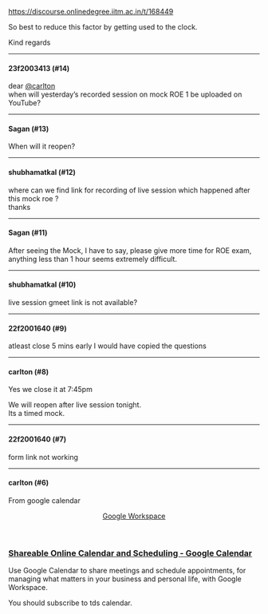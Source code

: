 https://discourse.onlinedegree.iitm.ac.in/t/168449

So best to reduce this factor by getting used to the clock.</p>
<p>Kind regards</p><hr>

<h4>23f2003413 (#14)</h4>
<p>dear <a class="mention" href="/u/carlton">@carlton</a><br/>
when will yesterday’s recorded session on mock ROE 1 be uploaded on YouTube?</p><hr>

<h4>Sagan (#13)</h4>
<p>When will it reopen?</p><hr>

<h4>shubhamatkal (#12)</h4>
<p>where can we find link for recording of live session which happened after this mock roe ?<br/>
thanks</p><hr>

<h4>Sagan (#11)</h4>
<p>After seeing the Mock, I have to say, please give more time for ROE exam, anything less than 1 hour seems extremely difficult.</p><hr>

<h4>shubhamatkal (#10)</h4>
<p>live session gmeet link is not available?</p><hr>

<h4>22f2001640 (#9)</h4>
<p>atleast close 5 mins early I would have copied the questions</p><hr>

<h4>carlton (#8)</h4>
<p>Yes we close it at 7:45pm</p>
<p>We will reopen after live session tonight.<br/>
Its a timed mock.</p><hr>

<h4>22f2001640 (#7)</h4>
<p>form link not working</p><hr>

<h4>carlton (#6)</h4>
<p>From google calendar</p><aside class="onebox allowlistedgeneric" data-onebox-src="https://workspace.google.com/intl/en-US/products/calendar/">
<header class="source">

<a href="https://workspace.google.com/intl/en-US/products/calendar/" rel="noopener" target="_blank">Google Workspace</a>
</header>
<article class="onebox-body">
<div class="aspect-image" style="--aspect-ratio:690/362;"></div>
<h3><a href="https://workspace.google.com/intl/en-US/products/calendar/" rel="noopener" target="_blank">Shareable Online Calendar and Scheduling - Google Calendar</a></h3>
<p>Use Google Calendar to share meetings and schedule appointments, for managing what matters in your business and personal life, with Google Workspace.</p>
</article>
<div class="onebox-metadata">
</div>
<div style="clear: both"></div>
</aside>
<p>You should subscribe to tds calendar.